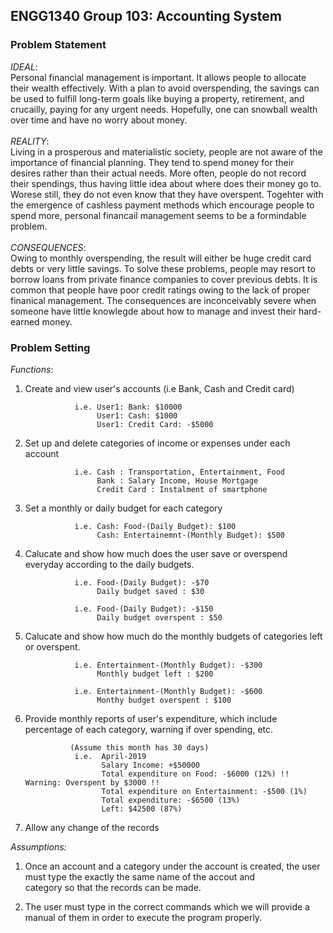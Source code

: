 ## ENGG1340 Group 103: Accounting System
### Problem Statement
*IDEAL*:\
Personal financial management is important. It allows people to allocate their wealth effectively. With a plan to avoid overspending, the savings can be used to fulfill long-term goals like buying a property, retirement, and crucailly, paying for any urgent needs. Hopefully, one can snowball wealth over time and have no worry about money. \
\
*REALITY*:\
Living in a prosperous and materialistic society, people are not aware of the importance of financial planning. They tend to spend money for their desires rather than their actual needs. More often, people do not record their spendings, thus having little idea about where does their money go to. Worese still, they do not even know that they have overspent. Togehter with the emergence of cashless payment methods which encourage people to spend more, personal financail management seems to be a formindable problem.
\
\
*CONSEQUENCES*:\
Owing to monthly overspending, the result will either be huge credit card debts or very little savings. To solve these problems, people may resort to borrow loans from private finance companies to cover previous debts. It is common that people have poor credit ratings owing to the lack of proper finanical management. The consequences are inconceivably severe when someone have little knowlegde about how to manage and invest their hard-earned money.

### Problem Setting
*Functions*:
  1. Create and view user's accounts (i.e Bank, Cash and Credit card)
  
                    i.e. User1: Bank: $10000
                         User1: Cash: $1000
                         User1: Credit Card: -$5000

  2. Set up and delete categories of income or expenses under each account
  
                    i.e. Cash : Transportation, Entertainment, Food
                         Bank : Salary Income, House Mortgage
                         Credit Card : Instalment of smartphone

  3. Set a monthly or daily budget for each category
  
                    i.e. Cash: Food-(Daily Budget): $100
                         Cash: Entertainemnt-(Monthly Budget): $500
                                                         
  4. Calucate and show how much does the user save or overspend everyday according to the daily budgets.
  
                    i.e. Food-(Daily Budget): -$70
                         Daily budget saved : $30
                       
                    i.e. Food-(Daily Budget): -$150
                         Daily budget overspent : $50

  5. Calucate and show how much do the monthly budgets of categories left or overspent.
  
                    i.e. Entertainment-(Monthly Budget): -$300
                         Monthly budget left : $200
                         
                    i.e. Entertainment-(Monthly Budget): -$600
                         Monthy budget overspent : $100
  
  6. Provide monthly reports of user's expenditure, which include percentage of each category, warning if over spending, etc.
  
                   (Assume this month has 30 days)
                    i.e.  April-2019
                          Salary Income: +$50000
                          Total expenditure on Food: -$6000 (12%) !! Warning: Overspent by $3000 !!
                          Total expenditure on Entertainment: -$500 (1%)
                          Total expenditure: -$6500 (13%)
                          Left: $42500 (87%)
  
  7. Allow any change of the records
  
*Assumptions:*
  1. Once an account and a category under the account is created, the user must type the exactly the same name of the accout and      
     category so that the records can be made.
     
  2. The user must type in the correct commands which we will provide a manual of them in order to execute the program properly.

